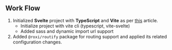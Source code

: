 ## Work Flow

1. Initialized **Svelte** project with **TypeScript** and **Vite** as per [this](https://medium.com/the-web-tub/making-a-simple-note-app-using-svelte-and-vite-27edfa91a591) article.
   - Initialize project with vite cli (typescript, vite-svelte)
   - Added sass and dynamic import url support
2. Added `@roxi/routify` package for routing support and applied its related configuration changes.
